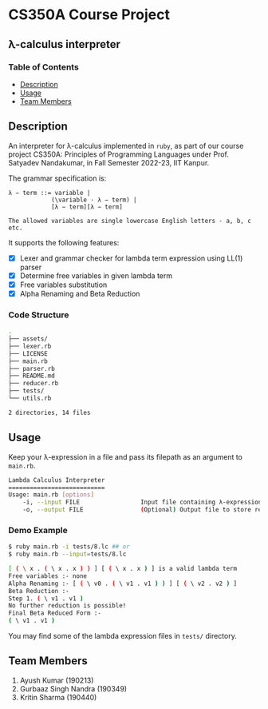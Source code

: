 # CS350A Course Project
## λ-calculus interpreter

### Table of Contents

- [Description](#description)
- [Usage](#usage)
- [Team Members](#team-members)

## Description

An interpreter for λ-calculus implemented in `ruby`, as part of our course project CS350A: Principles of Programming Languages under Prof. Satyadev Nandakumar, in Fall Semester 2022-23, IIT Kanpur.

The grammar specification is:
```
λ − term ::= variable |
            (\variable · λ − term) |
            [λ − term][λ − term]

The allowed variables are single lowercase English letters - a, b, c etc.
```

It supports the following features:
- [x] Lexer and grammar checker for lambda term expression using LL(1) parser
- [x] Determine free variables in given lambda term
- [x] Free variables substitution
- [x] Alpha Renaming and Beta Reduction

### Code Structure

```bash
.
├── assets/
├── lexer.rb
├── LICENSE
├── main.rb
├── parser.rb
├── README.md
├── reducer.rb
├── tests/
└── utils.rb

2 directories, 14 files
```

## Usage

Keep your λ-expression in a file and pass its filepath as an argument to `main.rb`.

```bash
Lambda Calculus Interpreter
===========================
Usage: main.rb [options]
    -i, --input FILE                 Input file containing λ-expression
    -o, --output FILE                (Optional) Output file to store reduced λ-expression. Default: out.txt
```

### Demo Example

```bash
$ ruby main.rb -i tests/8.lc ## or
$ ruby main.rb --input=tests/8.lc

[ ( \ x . ( \ x . x ) ) ] [ ( \ x . x ) ] is a valid lambda term
Free variables :- none
Alpha Renaming :- [ ( \ v0 . ( \ v1 . v1 ) ) ] [ ( \ v2 . v2 ) ]
Beta Reduction :- 
Step 1. ( \ v1 . v1 )
No further reduction is possible!
Final Beta Reduced Form :- 
( \ v1 . v1 )
```

You may find some of the lambda expression files in `tests/` directory.

## Team Members

1. Ayush Kumar (190213)
2. Gurbaaz Singh Nandra (190349)
3. Kritin Sharma (190440)